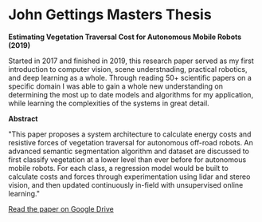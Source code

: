 # John Gettings Masters Thesis
**Estimating Vegetation Traversal Cost for Autonomous Mobile Robots (2019)**

Started in 2017 and finished in 2019, this research paper served as my first introduction to computer vision, scene understnading, practical robotics, and deep learning as a whole. Through reading 50+ scientific papers on a specific domain I was able to gain a whole new understanding on determining the most up to date models and algorithms for my application, while learning the complexities of the systems in great detail. 




**Abstract**

"This paper proposes a system architecture to calculate energy costs and resistive forces of vegetation traversal for autonomous off-road robots. An advanced semantic segmentation algorithm and dataset are discussed to first classify vegetation at a lower level than ever before for autonomous mobile robots. For each class, a regression model would be built to calculate costs and forces through experimentation using lidar and stereo vision, and then updated continuously in-field with unsupervised online learning."

[Read the paper on Google Drive](https://docs.google.com/document/d/1pVi-mvsyLUTZHQVjkcp6ldjT3HxefsHi/edit?usp=sharing&ouid=116182132471744464800&rtpof=true&sd=true)
